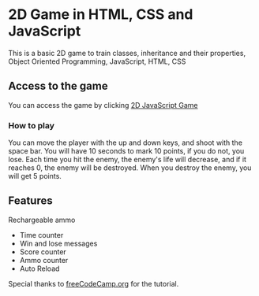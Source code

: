
# 2D Game in HTML, CSS and JavaScript

This is a basic 2D game to train classes, inheritance and their properties, Object Oriented Programming, JavaScript, HTML, CSS

## Access to the game

You can access the game by clicking [2D JavaScript Game](https://codeitamarjr.github.io/Java-2D-Gaming-HTML--CSS-and-JavaScript-/)

### How to play

You can move the player with the up and down keys, and shoot with the space bar.
You will have 10 seconds to mark 10 points, if you do not, you lose.
Each time you hit the enemy, the enemy's life will decrease, and if it reaches 0, the enemy will be destroyed.
When you destroy the enemy, you will get 5 points.

## Features

Rechargeable ammo

- Time counter
- Win and lose messages
- Score counter
- Ammo counter
- Auto Reload

Special thanks to [freeCodeCamp.org](https://www.youtube.com/watch?v=7BHs1BzA4fs&t=21s) for the tutorial.
